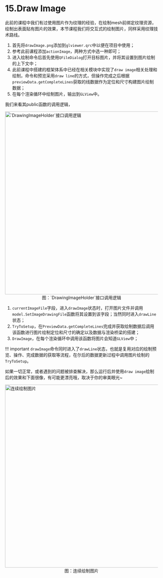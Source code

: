 # 15.Draw Image
此前的课程中我们有过使用图片作为纹理的经验，在绘制mesh前绑定纹理资源，绘制出表面贴有图片的效果，本节课程我们将交互式的绘制图片，同样采用纹理技术路线。

1. 首先将`drawImage.png`添加到`glviewer.qrc`中以便在项目中使用；
2. 参考此前课程添加`actionImage`，两种方式中选一种即可；
3. 进入绘制命令后首先使用`QFileDialog`打开目标图片，并将其设置到图片绘制的上下文中；
4. 此前课程中搭建的框架体系中已经在相关模块中实现了`draw image`相关处理和绘制，命令和预览采用`draw line`的方式，但操作完成之后根据`previewData.getCompleteLines`获取的线数据作为定位和尺寸构建图片绘制数据；
5. 在每个渲染循环中绘制图片，输出到`GLView`中。

我们来看其public函数的调用逻辑，

<img src="../img/cad/image-64.png" alt="`DrawingImageHolder`接口调用逻辑" width="600" align="middle" style="display: block; margin-left: auto; margin-right: auto;"/>
<figcaption style="text-align: center;">图：`DrawingImageHolder`接口调用逻辑</figcaption>

1. `currentImageFile`字段，进入`drawImage`状态时，打开图片文件并调用`model.SetImageDrawingFile`函数将其设置到该字段；当然同时进入`drawLine`状态；
2. `TryToSetup`，在`PreviewData.getCompleteLines`完成并获取绘制数据后调用该函数进行图片绘制定位和尺寸的确定以及数据与渲染桥梁的搭建；
3. `DrawImage`，在每个渲染循环中调用该函数将图片会知道`GLView`中；

!!! important
    `drawImage`命令同时进入了`drawLine`状态，也就是复用对应的绘制预览、操作、完成数据的获取等流程，在尔后的数据更新过程中调用图片绘制的`TryToSetup`。

如果一切正常，或者遇到的问题被排查解决，那么运行后并使用`draw image`绘制后的效果和下面很像，有可能更漂亮哦，取决于你的审美眼光~

<img src="../img/cad/image-62.png" alt="连续绘制图片" width="600" align="middle" style="display: block; margin-left: auto; margin-right: auto;"/>
<figcaption style="text-align: center;">图：连续绘制图片</figcaption>
